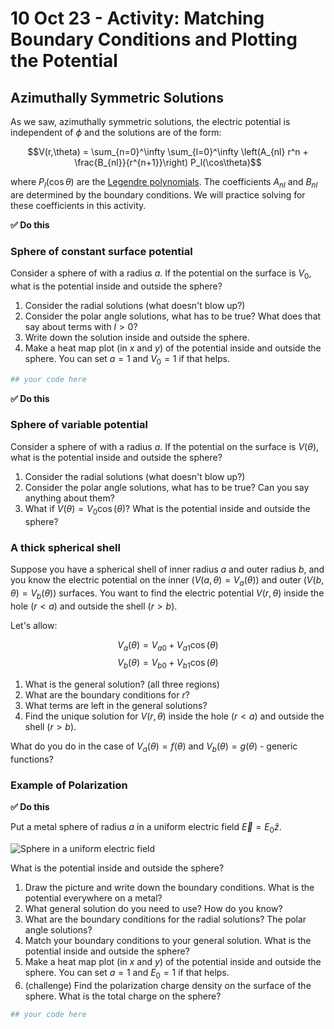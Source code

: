# 10 Oct 23 - Activity: Matching Boundary Conditions and Plotting the Potential
## Azimuthally Symmetric Solutions

As we saw, azimuthally symmetric solutions, the electric potential is independent of $\phi$ and the solutions are of the form:

$$V(r,\theta) = \sum_{n=0}^\infty \sum_{l=0}^\infty \left(A_{nl} r^n + \frac{B_{nl}}{r^{n+1}}\right) P_l(\cos\theta)$$

where $P_l(\cos\theta)$ are the [Legendre polynomials](https://en.wikipedia.org/wiki/Legendre_polynomials). The coefficients $A_{nl}$ and $B_{nl}$ are determined by the boundary conditions. We will practice solving for these coefficients in this activity.

**&#9989; Do this** 

### Sphere of constant surface potential

Consider a sphere of with a radius $a$. If the potential on the surface is $V_0$, what is the potential inside and outside the sphere?

1. Consider the radial solutions (what doesn't blow up?)
2. Consider the polar angle solutions, what has to be true? What does that say about terms with $l>0$?
3. Write down the solution inside and outside the sphere.
4. Make a heat map plot (in $x$ and $y$) of the potential inside and outside the sphere. You can set $a=1$ and $V_0=1$ if that helps.


```python
## your code here
```

**&#9989; Do this** 

### Sphere of variable potential

Consider a sphere of with a radius $a$. If the potential on the surface is $V(\theta)$, what is the potential inside and outside the sphere?

1. Consider the radial solutions (what doesn't blow up?)
2. Consider the polar angle solutions, what has to be true? Can you say anything about them?
3. What if $V(\theta) = V_0 \cos(\theta)$? What is the potential inside and outside the sphere?

### A thick spherical shell

Suppose you have a spherical shell of inner radius $a$ and outer radius $b$, and you know the electric potential on the inner ($V(a,\theta) = V_a(\theta)$) and outer ($V(b,\theta) = V_b(\theta)$) surfaces. You want to find the electric potential $V(r,\theta)$ inside the hole ($r<a$) and outside the shell ($r>b$).

Let's allow:

$$V_a(\theta) = V_{a0} + V_{a1} \cos(\theta)$$
$$V_b(\theta) = V_{b0} + V_{b1} \cos(\theta)$$

1. What is the general solution? (all three regions)
2. What are the boundary conditions for $r$?
3. What terms are left in the general solutions?
4. Find the unique solution for $V(r,\theta)$ inside the hole ($r<a$) and outside the shell ($r>b$).

What do you do in the case of $V_a(\theta) = f(\theta)$ and $V_b(\theta) = g(\theta)$ - generic functions?


### Example of Polarization

**&#9989; Do this** 

Put a metal sphere of radius $a$ in a uniform electric field $\vec{E} = E_0 \hat{z}$. 

![Sphere in a uniform electric field](https://d2vlcm61l7u1fs.cloudfront.net/media%2F2f6%2F2f6e4bc3-0070-470f-9451-6376a4eceddc%2Fphpl2HMKa.png)

What is the potential inside and outside the sphere?

1. Draw the picture and write down the boundary conditions. What is the potential everywhere on a metal?
2. What general solution do you need to use? How do you know?
3. What are the boundary conditions for the radial solutions? The polar angle solutions?
4. Match your boundary conditions to your general solution. What is the potential inside and outside the sphere?
5. Make a heat map plot (in $x$ and $y$) of the potential inside and outside the sphere. You can set $a=1$ and $E_0=1$ if that helps.
6. (challenge) Find the polarization charge density on the surface of the sphere. What is the total charge on the sphere?


```python
## your code here
```


```python

```
